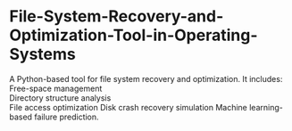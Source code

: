 # File-System-Recovery-and-Optimization-Tool-in-Operating-Systems
A Python-based tool for file system recovery and optimization. It includes:  
Free-space management  
Directory structure analysis  
File access optimization 
Disk crash recovery simulation 
Machine learning-based failure prediction.
